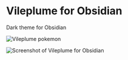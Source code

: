 # Vileplume for Obsidian
Dark theme for Obsidian

![Vileplume pokemon](https://cdn.bulbagarden.net/upload/thumb/6/6a/045Vileplume.png/600px-045Vileplume.png)

![Screenshot of Vileplume for Obsidian](https://raw.githubusercontent.com/hungsu/vileplume-obsidian/main/5eY2JC9QUT.png)
